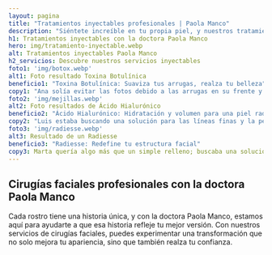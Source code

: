 ```yaml
---
layout: pagina
title: "Tratamientos inyectables profesionales | Paola Manco"
description: "Siéntete increíble en tu propia piel, y nuestros tratamientos inyectables están diseñados para ayudarte a lograrlo. ¿Listo para redescubrir tu belleza?"
h1: Tratamientos inyectables con la doctora Paola Manco
hero: img/tratamiento-inyectable.webp
alt: Tratamientos inyectables Paola Manco
h2_servicios: Descubre nuestros servicios inyectables
foto1: 'img/botox.webp'
alt1: Foto resultado Toxina Botulínica
beneficio1: "Toxina Botulínica: Suaviza tus arrugas, realza tu belleza"
copy1: "Ana solía evitar las fotos debido a las arrugas en su frente y alrededor de sus ojos. Con nuestras inyecciones de toxina botulínica, logramos impedir temporalmente el movimiento de los músculos responsables de esas líneas. El resultado fue una piel más lisa y un rostro rejuvenecido. Hoy, Ana se siente más segura y no deja de sonreír ante la cámara. ¡Imagina lo que podemos hacer por ti!"
foto2: 'img/mejillas.webp'
alt2: Foto resultados de Ácido Hialurónico
beneficio2: "Ácido Hialurónico: Hidratación y volumen para una piel radiante"
copy2: "Luis estaba buscando una solución para las líneas finas y la pérdida de volumen en sus mejillas. Con nuestras inyecciones de ácido hialurónico, logramos hidratar su piel, reducir arrugas y surcos, y devolverle el volumen perdido. La bioestimulación también mejoró la calidad de su piel, dejándola más tersa y suave. Luis ahora disfruta de una apariencia más joven y vibrante, y tú también puedes experimentar este cambio."
foto3: 'img/radiesse.webp'
alt3: Resultado de un Radiesse
beneficio3: "Radiesse: Redefine tu estructura facial"
copy3: Marta quería algo más que un simple relleno; buscaba una solución que también estimulase la producción de colágeno. Con Radiesse, no solo logramos redefinir los contornos de su rostro, sino que también le proporcionamos una mejora duradera gracias a la estimulación del colágeno natural de su piel. Ahora, Marta luce un rostro más definido y firme, reflejando su belleza interior de forma natural.
---
```

## Cirugías faciales profesionales con la doctora Paola Manco

Cada rostro tiene una historia única, y con la doctora Paola Manco, estamos aquí para ayudarte a que esa historia refleje tu mejor versión. Con nuestros servicios de cirugías faciales, puedes experimentar una transformación que no solo mejora tu apariencia, sino que también realza tu confianza.



